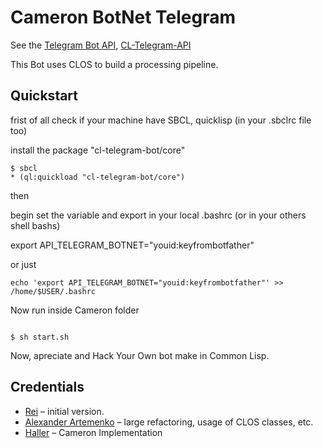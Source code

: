 # Cameron BotNet Telegram

See the [Telegram Bot API](https://core.telegram.org/bots/api), [CL-Telegram-API](https://github.com/40ants/cl-telegram-bot.git)

This Bot uses CLOS to build a processing pipeline.

## Quickstart

frist of all check if your machine have SBCL, quicklisp (in your .sbclrc file too)

install the package "cl-telegram-bot/core"

```
$ sbcl
* (ql:quickload "cl-telegram-bot/core")
```

then

begin set the variable and export in your local .bashrc (or in your others shell bashs)

export API_TELEGRAM_BOTNET="youid:keyfrombotfather"

or just

```
echo 'export API_TELEGRAM_BOTNET="youid:keyfrombotfather"' >> /home/$USER/.bashrc
```

Now run inside Cameron folder

```

$ sh start.sh

```

Now, apreciate and Hack Your Own bot make in Common Lisp.

## Credentials

* [Rei](https://github.com/sovietspaceshipg) – initial version.
* [Alexander Artemenko](https://github.com/svetlyak40wt) – large refactoring, usage of CLOS classes, etc.
* [Haller](https://keybase.io/haller218) – Cameron Implementation
